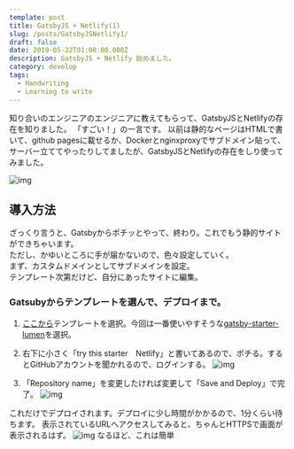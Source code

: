 ```yaml
---
template: post
title: GatsbyJS + Netlify(1)
slug: /posts/GatsbyJSNetlify1/
draft: false
date: 2019-05-22T01:00:00.000Z
description: GatsbyJS + Netlify 始めました。
category: develop
tags:
  - Handwriting
  - Learning to write
---
```


知り合いのエンジニアのエンジニアに教えてもらって、GatsbyJSとNetlifyの存在を知りました。
「すごい！」の一言です。
以前は静的なページはHTMLで書いて、github pagesに載せるか、Dockerとnginxproxyでサブドメイン貼って、サーバー立ててやったりしてましたが、GatsbyJSとNetlifyの存在をしり使ってみました。

![img](/media/gastby-netlify.png)

## 導入方法
ざっくり言うと、Gatsbyからポチッとやって、終わり。これでもう静的サイトができちゃいます。  
ただし、かゆいところに手が届かないので、色々設定していく。  
まず、カスタムドメインとしてサブドメインを設定。  
テンプレート次第だけど、自分にあったサイトに編集。


### Gatsubyからテンプレートを選んで、デプロイまで。
1. [ここから](https://www.gatsbyjs.org/starters/?v=2)テンプレートを選択。今回は一番使いやすそうな[gatsby-starter-lumen](https://www.gatsbyjs.org/starters/alxshelepenok/gatsby-starter-lumen/)を選択。

2. 右下に小さく「try this starter　Netlify」と書いてあるので、ポチる。するとGitHubアカウントを聞かれるので、ログインする。
![img](/media/contents/page1/sc01.png)

3. 「Repository name」を変更したければ変更して「Save and Deploy」で完了。
![img](/media/contents/page1/sc02.png)

これだけでデプロイされます。デプロイに少し時間がかかるので、1分くらい待ちます。
表示されているURLへアクセスしてみると、ちゃんとHTTPSで画面が表示されるはず。
![img](/media/contents/page1/sc03.png)
なるほど、これは簡単
